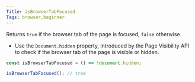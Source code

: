 ```yaml
---
Title: isBrowserTabFocused
Tags: browser,beginner
---
```


Returns `true` if the browser tab of the page is focused, `false` otherwise.

- Use the `Document.hidden` property, introduced by the Page Visibility API to check if the browser tab of the page is visible or hidden.

```js
const isBrowserTabFocused = () => !document.hidden;
```

```js
isBrowserTabFocused(); // true
```
